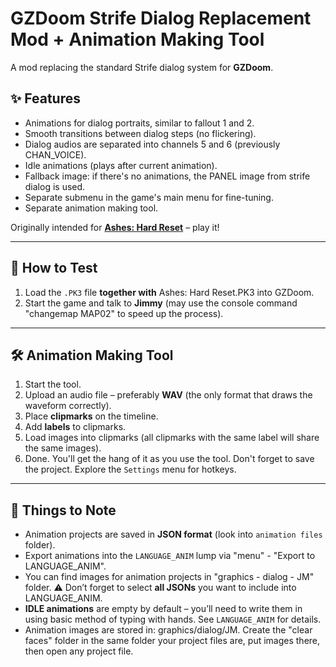# GZDoom Strife Dialog Replacement Mod + Animation Making Tool

A mod replacing the standard Strife dialog system for **GZDoom**.

## ✨ Features
- Animations for dialog portraits, similar to fallout 1 and 2. 
- Smooth transitions between dialog steps (no flickering).
- Dialog audios are separated into channels 5 and 6 (previously CHAN_VOICE).
- Idle animations (plays after current animation).
- Fallback image: if there's no animations, the PANEL image from strife dialog is used.
- Separate submenu in the game's main menu for fine-tuning.
- Separate animation making tool.

Originally intended for [**Ashes: Hard Reset**](https://www.moddb.com/mods/ashes-2063) – play it!

---

## 🔹 How to Test
1. Load the `.PK3` file **together with** Ashes: Hard Reset.PK3 into GZDoom.  
2. Start the game and talk to **Jimmy** (may use the console command "changemap MAP02" to speed up the process).

---

## 🛠️ Animation Making Tool
1. Start the tool.  
2. Upload an audio file – preferably **WAV** (the only format that draws the waveform correctly).  
3. Place **clipmarks** on the timeline.  
4. Add **labels** to clipmarks.  
5. Load images into clipmarks (all clipmarks with the same label will share the same images).  
6. Done. You'll get the hang of it as you use the tool. Don't forget to save the project. Explore the `Settings` menu for hotkeys.  

---

## 📂 Things to Note
- Animation projects are saved in **JSON format** (look into `animation files` folder).  
- Export animations into the `LANGUAGE_ANIM` lump via "menu" - "Export to LANGUAGE_ANIM".
 - You can find images for animation projects in "graphics - dialog - JM" folder.
⚠️ Don’t forget to select **all JSONs** you want to include into LANGUAGE_ANIM.  
- **IDLE animations** are empty by default – you’ll need to write them in using basic method of typing with hands. See `LANGUAGE_ANIM` for details.
- Animation images are stored in: graphics/dialog/JM.
  Create the "clear faces" folder in the same folder your project files are, put images there, then open any project file.

